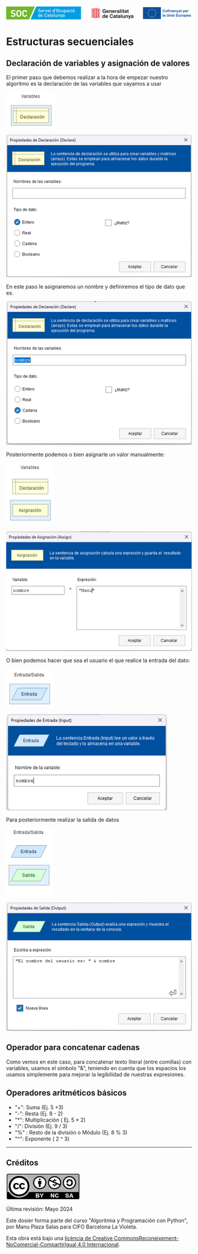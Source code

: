 ![1715153958552](image/01_estructuras_secuenciales/1715153958552.png)

# Estructuras secuenciales

## Declaración de variables y asignación de valores

El primer paso que debemos realizar a la hora de empezar nuestro algoritmo es la declaración de las variables que vayamos a usar

![1715154067419](image/01_estructuras_secuenciales/1715154067419.png)

![1715154087612](image/01_estructuras_secuenciales/1715154087612.png)

En este paso le asignaremos un nombre y definiremos el tipo de dato que es.

![1715154226705](image/01_estructuras_secuenciales/1715154226705.png)

Posteriormente podemos o bien asignarle un valor manualmente:

![1715154171250](image/01_estructuras_secuenciales/1715154171250.png)

![1715154202953](image/01_estructuras_secuenciales/1715154202953.png)

O bien podemos hacer que sea el usuario el que realice la entrada del dato:

![1715154251249](image/01_estructuras_secuenciales/1715154251249.png)

![1715154290540](image/01_estructuras_secuenciales/1715154290540.png)

Para posteriormente realizar la salida de datos

![1715154384144](image/01_estructuras_secuenciales/1715154384144.png)

![1715154414199](image/01_estructuras_secuenciales/1715154414199.png)

## Operador para concatenar cadenas

Como vemos en este caso, para concatenar texto literal (entre comillas) con variables, usamos el símbolo "&", teniendo en cuenta que los espacios los usamos simplemente para mejorar la legibilidad de nuestras expresiones.

## Operadores aritméticos básicos

* "+": Suma (Ej. 5 +3)
* "-": Resta (Ej. 8 - 2)
* "*": Multiplicación ( Ej. 5 * 2)
* "/": División (Ej. 9 / 3)
* "%" : Resto de la división o Módulo (Ej. 8 % 3)
* "^": Exponente ( 2 ^ 3)

---



## Créditos

![1715153874738](image/00_datos_y_variables/1715153874738.png)

Última revisión: Mayo 2024

Este dosier forma parte del curso "Algoritmia y Programación con Python", por Manu Plaza Salas para  CIFO Barcelona La Violeta.

Esta obra está bajo una [licència](http://creativecommons.org/licenses/by-nc-sa/4.0/)[ de Creative ](http://creativecommons.org/licenses/by-nc-sa/4.0/)[Commons](http://creativecommons.org/licenses/by-nc-sa/4.0/)[Reconeixement-NoComercial-CompartirIgual](http://creativecommons.org/licenses/by-nc-sa/4.0/)[ 4.0 Internacional](http://creativecommons.org/licenses/by-nc-sa/4.0/).
